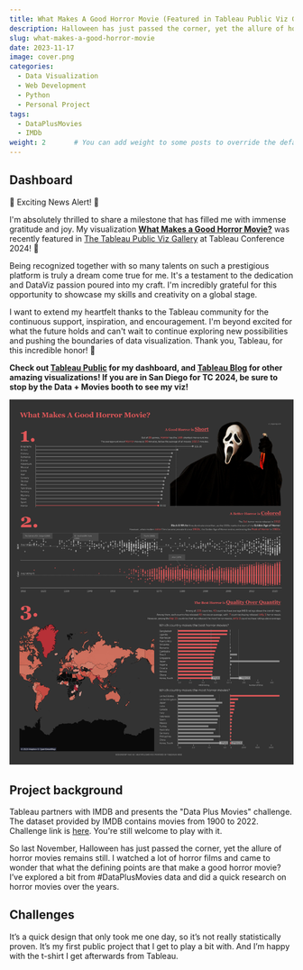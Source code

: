 ```yaml
---
title: What Makes A Good Horror Movie (Featured in Tableau Public Viz Gallery at Tableau Conference 2024)
description: Halloween has just passed the corner, yet the allure of horror movies remains still. What are the defining points that make a good horror movie?
slug: what-makes-a-good-horror-movie
date: 2023-11-17
image: cover.png
categories:
  - Data Visualization
  - Web Development
  - Python
  - Personal Project
tags:
  - DataPlusMovies 
  - IMDb
weight: 2       # You can add weight to some posts to override the default sorting (date descending)
---
```


## Dashboard

🎉 Exciting News Alert! 🎉

I'm absolutely thrilled to share a milestone that has filled me with immense gratitude and joy. My visualization **[What Makes a Good Horror Movie?](https://public.tableau.com/app/profile/yukiao/viz/WhatMakesAGoodHorrorMovies/Whatmakesagoodhorrormovie)** was recently featured in [The Tableau Public Viz Gallery](https://www.tableau.com/blog/tableau-public-viz-gallery-tableau-conference-2024) at Tableau Conference 2024! 🚀

Being recognized together with so many talents on such a prestigious platform is truly a dream come true for me. It's a testament to the dedication and DataViz passion poured into my craft. I'm incredibly grateful for this opportunity to showcase my skills and creativity on a global stage.

I want to extend my heartfelt thanks to the Tableau community for the continuous support, inspiration, and encouragement. I'm beyond excited for what the future holds and can't wait to continue exploring new possibilities and pushing the boundaries of data visualization. Thank you, Tableau, for this incredible honor! 🙏

**Check out [Tableau Public](https://public.tableau.com/app/profile/yukiao/viz/WhatMakesAGoodHorrorMovies/Whatmakesagoodhorrormovie) for my dashboard, and [Tableau Blog](https://www.tableau.com/blog/tableau-public-viz-gallery-tableau-conference-2024) for other amazing visualizations! If you are in San Diego for TC 2024, be sure to stop by the Data + Movies booth to see my viz!** 

![What Makes A Good Horror Movie](dashboard.png)

## Project background

Tableau partners with IMDB and presents the "Data Plus Movies" challenge. The dataset provided by IMDB contains movies from 1900 to 2022. Challenge link is [here](https://www.tableau.com/community/movies). You're still welcome to play with it.

So last November, Halloween has just passed the corner, yet the allure of horror movies remains still.  I watched a lot of horror films and came to wonder that what the defining points are that make a good horror movie? I’ve explored a bit from #DataPlusMovies data and did a quick research on horror movies over the years. 

## Challenges

It’s a quick design that only took me one day, so it’s not really statistically proven. It’s my first public project that I get to play a bit with. And I’m happy with the t-shirt I get afterwards from Tableau. 
